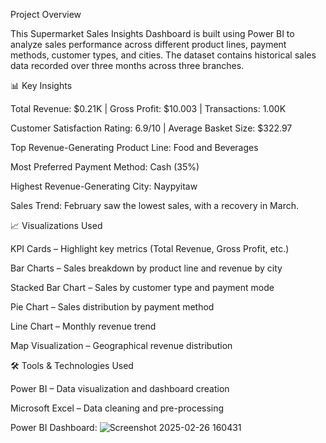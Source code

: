 Project Overview

This Supermarket Sales Insights Dashboard is built using Power BI to analyze sales performance across different product lines, payment methods, customer types, and cities. The dataset contains historical sales data recorded over three months across three branches.

📊 Key Insights

Total Revenue: $0.21K | Gross Profit: $10.003 | Transactions: 1.00K

Customer Satisfaction Rating: 6.9/10 | Average Basket Size: $322.97

Top Revenue-Generating Product Line: Food and Beverages

Most Preferred Payment Method: Cash (35%)

Highest Revenue-Generating City: Naypyitaw

Sales Trend: February saw the lowest sales, with a recovery in March.

📈 Visualizations Used

KPI Cards – Highlight key metrics (Total Revenue, Gross Profit, etc.)

Bar Charts – Sales breakdown by product line and revenue by city

Stacked Bar Chart – Sales by customer type and payment mode

Pie Chart – Sales distribution by payment method

Line Chart – Monthly revenue trend

Map Visualization – Geographical revenue distribution

🛠️ Tools & Technologies Used

Power BI – Data visualization and dashboard creation

Microsoft Excel – Data cleaning and pre-processing

Power BI Dashboard:
![Screenshot 2025-02-26 160431](https://github.com/user-attachments/assets/aada4436-c3d2-48a5-9ef6-c749d7e38c64)
